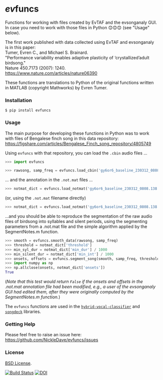 # *ev*funcs
Functions for working with files created by EvTAF and the evsonganaly GUI.  
In case you need to work with those files in Python 😊😊😊 (see "Usage" below).

The first work published with data collected using EvTAF and evsonganaly is in this paper:  
Tumer, Evren C., and Michael S. Brainard.  
"Performance variability enables adaptive plasticity of ‘crystallized’adult birdsong."  
Nature 450.7173 (2007): 1240.  
<https://www.nature.com/articles/nature06390>  

These functions are translations to Python of the original functions 
written in MATLAB (copyright Mathworks) by Evren Tumer.

### Installation
`$ pip install evfuncs`

### Usage

The main purpose for developing these functions in Python was to 
work with files of Bengalese finch song in this data repository:  
<https://figshare.com/articles/Bengalese_Finch_song_repository/4805749>

Using `evfuncs` with that repository, you can load the `.cbin` audio files ...
```Python
>>> import evfuncs

>>> rawsong, samp_freq = evfuncs.load_cbin('gy6or6_baseline_230312_0808.138.cbin')
```

... and the annotation in the `.not.mat` files ...
```Python
>>> notmat_dict = evfuncs.load_notmat('gy6or6_baseline_230312_0808.138.cbin')
```
(or, using the `.not.mat` filename directly)
```Python
>>> notmat_dict = evfuncs.load_notmat('gy6or6_baseline_230312_0808.138.not.mat')
```

...and you should be able to reproduce the segmentation of the raw audio files of birdsong
into syllables and silent periods, using the segmenting parameters from a .not.mat file and 
the simple algorithm applied by the SegmentNotes.m function.

```Python
>>> smooth = evfuncs.smooth_data(rawsong, samp_freq)
>>> threshold = notmat_dict['threshold']
>>> min_syl_dur = notmat_dict['min_dur'] / 1000
>>> min_silent_dur = notmat_dict['min_int'] / 1000
>>> onsets, offsets = evfuncs.segment_song(smooth, samp_freq, threshold, min_syl_dur, min_silent_dur)
>>> import numpy as np
>>> np.allclose(onsets, notmat_dict['onsets'])
True
```
(*Note that this test would return `False` if the onsets and offsets in the .not.mat 
annotation file had been modified, e.g., a user of the evsonganaly GUI had edited them,
after they were originally computed by the SegmentNotes.m function.*)

The `evfuncs` functions are used in the 
[`hybrid-vocal-classifier`](https://hybrid-vocal-classifier.readthedocs.io/en/latest/) 
and [`songdeck`](https://github.com/NickleDave/songdeck) libraries.

### Getting Help
Please feel free to raise an issue here:  
https://github.com/NickleDave/evfuncs/issues

### License
[BSD License](./LICENSE).

[![Build Status](https://travis-ci.com/NickleDave/evfuncs.svg?branch=master)](https://travis-ci.com/NickleDave/evfuncs)
[![DOI](https://zenodo.org/badge/158776329.svg)](https://zenodo.org/badge/latestdoi/158776329)
